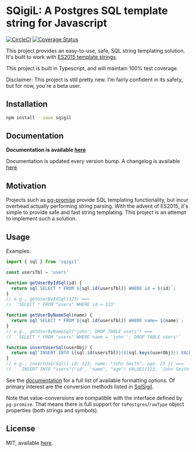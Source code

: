 # SQigiL: A Postgres SQL template string for Javascript

[![CircleCI](https://circleci.com/gh/twooster/sqigil.svg?style=svg)](https://circleci.com/gh/twooster/sqigil)
[![Coverage Status](https://coveralls.io/repos/github/twooster/sqigil/badge.svg)](https://coveralls.io/github/twooster/sqigil)

This project provides an easy-to-use, safe, SQL string templating
solution. It's built to work with
[ES2015 template strings](https://developer.mozilla.org/en-US/docs/Web/JavaScript/Reference/Template_literals).

This project is built in Typescript, and will maintain 100% test
coverage.

Disclaimer: This project is still pretty new. I'm fairly confident in
its safety, but for now, you're a beta user.

## Installation

```sh
npm install --save sqigil
```

## Documentation

**Documentation is available [here](https://twooster.github.io/sqigil)**

Documentation is updated every version bump. A changelog is available
[here](https://github.com/twooster/sqigil/blob/master/CHANGELOG.md).

## Motivation

Projects such as [pg-promise](https://github.com/vitaly-t/pg-promise) provide
SQL templating functionality, but incur overhead actually performing
string parsing. With the advent of ES2015, it's simple to provide safe
and fast string templating. This project is an attempt to implement such
a solution.

## Usage

Examples:

```javascript
import { sql } from 'sqigil'

const usersTbl = 'users'

function getUserByIdSql(id) {
  return sql`SELECT * FROM ${sql.id(usersTbl)} WHERE id = ${id}`;
}
// e.g., getUserByIdSql(123) ===
//  'SELECT * FROM "users" WHERE id = 123'

function getUserByNameSql(name) {
  return sql`SELECT * FROM ${sql.id(usersTbl)} WHERE name= ${name}`;
}
// e.g., getUserByNameSql("john'; DROP TABLE users") ===
//  `SELECT * FROM "users" WHERE name = 'john''; DROP TABLE users'`

function insertUserSql(userObj) {
  return sql`INSERT INTO ${sql.id(usersTbl)}(${sql.keys(userObj)}) VALUES(${sql.values(userObj)})`;
}
// e.g., insertUserSql({ id: 123, name: "John Smith", age: 23 }) ===
//   `INSERT INTO "users"("id", "name", "age") VALUES(123, 'John Smith', 23)`
```

See the [documentation](https://tonywooster.com/sqigil) for a full list
of available formatting options. Of primary interest are the conversion
methods listed in [SqlSigil](https://tonywooster.com/sqigil/interfaces/sqlsigil.html).

Note that value-conversions are compatible with the interface defined
by `pg-promise`. That means there is full support for `toPostgres`/`rawType`
object properties (both strings and symbols).

## License

MIT, available [here](https://github.com/twooster/sqigil/blob/master/LICENSE).
